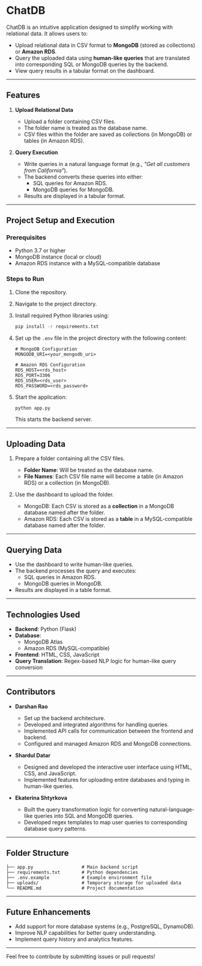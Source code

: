 # ChatDB

ChatDB is an intuitive application designed to simplify working with relational data. It allows users to:  

- Upload relational data in CSV format to **MongoDB** (stored as collections) or **Amazon RDS**.  
- Query the uploaded data using **human-like queries** that are translated into corresponding SQL or MongoDB queries by the backend.  
- View query results in a tabular format on the dashboard.  

---

## Features

1. **Upload Relational Data**  
   - Upload a folder containing CSV files.  
   - The folder name is treated as the database name.  
   - CSV files within the folder are saved as collections (in MongoDB) or tables (in Amazon RDS).  

2. **Query Execution**  
   - Write queries in a natural language format (e.g., *"Get all customers from California"*).  
   - The backend converts these queries into either:  
     - SQL queries for Amazon RDS.  
     - MongoDB queries for MongoDB.  
   - Results are displayed in a tabular format.  

---

## Project Setup and Execution  

### Prerequisites  

- Python 3.7 or higher  
- MongoDB instance (local or cloud)  
- Amazon RDS instance with a MySQL-compatible database  

### Steps to Run  

1. Clone the repository.  
2. Navigate to the project directory.  
3. Install required Python libraries using:  
   ```bash
   pip install -r requirements.txt
   ```
4. Set up the `.env` file in the project directory with the following content:  

   ```
   # MongoDB Configuration
   MONGODB_URI=<your_mongodb_uri>

   # Amazon RDS Configuration
   RDS_HOST=<rds_host>
   RDS_PORT=3306
   RDS_USER=<rds_user>
   RDS_PASSWORD=<rds_password>
   ```
5. Start the application:  
   ```bash
   python app.py
   ```
   This starts the backend server.  

---

## Uploading Data  

1. Prepare a folder containing all the CSV files.  
   - **Folder Name**: Will be treated as the database name.  
   - **File Names**: Each CSV file name will become a table (in Amazon RDS) or a collection (in MongoDB).  

2. Use the dashboard to upload the folder.  

   - MongoDB: Each CSV is stored as a **collection** in a MongoDB database named after the folder.  
   - Amazon RDS: Each CSV is stored as a **table** in a MySQL-compatible database named after the folder.  

---

## Querying Data  

- Use the dashboard to write human-like queries.  
- The backend processes the query and executes:  
  - SQL queries in Amazon RDS.  
  - MongoDB queries in MongoDB.  
- Results are displayed in a table format.  

---

## Technologies Used  

- **Backend**: Python (Flask)  
- **Database**:  
  - MongoDB Atlas  
  - Amazon RDS (MySQL-compatible)  
- **Frontend**: HTML, CSS, JavaScript  
- **Query Translation**: Regex-based NLP logic for human-like query conversion  

---

## Contributors  

- **Darshan Rao**  
  - Set up the backend architecture.  
  - Developed and integrated algorithms for handling queries.  
  - Implemented API calls for communication between the frontend and backend.  
  - Configured and managed Amazon RDS and MongoDB connections.  

- **Shardul Datar**  
  - Designed and developed the interactive user interface using HTML, CSS, and JavaScript.  
  - Implemented features for uploading entire databases and typing in human-like queries.  

- **Ekaterina Shtyrkova**  
  - Built the query transformation logic for converting natural-language-like queries into SQL and MongoDB queries.  
  - Developed regex templates to map user queries to corresponding database query patterns.  

---

## Folder Structure  

```
├── app.py                  # Main backend script
├── requirements.txt        # Python dependencies
├── .env.example            # Example environment file
├── uploads/                # Temporary storage for uploaded data
└── README.md               # Project documentation
```

---

## Future Enhancements  

- Add support for more database systems (e.g., PostgreSQL, DynamoDB).  
- Improve NLP capabilities for better query understanding.  
- Implement query history and analytics features.  

---

Feel free to contribute by submitting issues or pull requests!